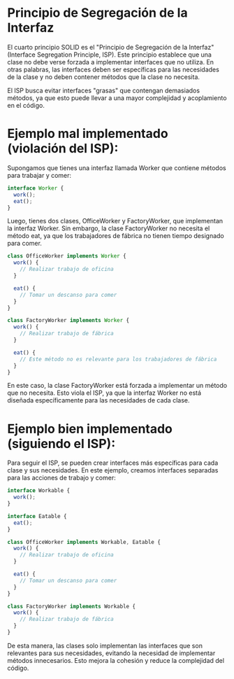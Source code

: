 # Principio de Segregación de la Interfaz

El cuarto principio SOLID es el "Principio de Segregación de la Interfaz" (Interface Segregation Principle, ISP). Este principio establece que una clase no debe verse forzada a implementar interfaces que no utiliza. En otras palabras, las interfaces deben ser específicas para las necesidades de la clase y no deben contener métodos que la clase no necesita.

El ISP busca evitar interfaces "grasas" que contengan demasiados métodos, ya que esto puede llevar a una mayor complejidad y acoplamiento en el código.

# Ejemplo mal implementado (violación del ISP):

Supongamos que tienes una interfaz llamada Worker que contiene métodos para trabajar y comer:

```javascript
interface Worker {
  work();
  eat();
}
```
Luego, tienes dos clases, OfficeWorker y FactoryWorker, que implementan la interfaz Worker. Sin embargo, la clase FactoryWorker no necesita el método eat, ya que los trabajadores de fábrica no tienen tiempo designado para comer.

```javascript
class OfficeWorker implements Worker {
  work() {
    // Realizar trabajo de oficina
  }

  eat() {
    // Tomar un descanso para comer
  }
}

class FactoryWorker implements Worker {
  work() {
    // Realizar trabajo de fábrica
  }

  eat() {
    // Este método no es relevante para los trabajadores de fábrica
  }
}

```

En este caso, la clase FactoryWorker está forzada a implementar un método que no necesita. Esto viola el ISP, ya que la interfaz Worker no está diseñada específicamente para las necesidades de cada clase.


# Ejemplo bien implementado (siguiendo el ISP):

Para seguir el ISP, se pueden crear interfaces más específicas para cada clase y sus necesidades. En este ejemplo, creamos interfaces separadas para las acciones de trabajo y comer:

```javascript
interface Workable {
  work();
}

interface Eatable {
  eat();
}

class OfficeWorker implements Workable, Eatable {
  work() {
    // Realizar trabajo de oficina
  }

  eat() {
    // Tomar un descanso para comer
  }
}

class FactoryWorker implements Workable {
  work() {
    // Realizar trabajo de fábrica
  }
}

```
De esta manera, las clases solo implementan las interfaces que son relevantes para sus necesidades, evitando la necesidad de implementar métodos innecesarios. Esto mejora la cohesión y reduce la complejidad del código.

